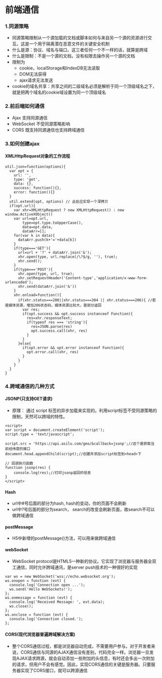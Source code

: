 # 前端通信
### 1.同源策略
 - 同源策略限制从一个源加载的文档或脚本如何与来自另一个源的资源进行交互。这是一个用于隔离潜在恶意文件的关键安全机制
 - 什么是源：协议、域名与端口。这三者任何一个不一样的话，就算是跨域
 - 什么是限制：不是一个源的文档，没有权限去操作另一个源的文档
 - 限制为
   - cookie，localStorage和IndexDB无法读取
   - DOM无法获得
   - ajax请求无法发送
- cookie的域名共享：共享之间的二级域名必须是解析于同一个顶级域名之下，就是把两个域名的cookie域设置为同一个顶级域名
### 2.前后端如何通信
   - Ajax 支持同源通信
   - WebSocket 不受同源策略影响
   - CORS 既支持同源通信也支持跨域通信
### 3.如何创建ajax 
#### XMLHttpRequest对象的工作流程
```
util.json=function(options){
  var opt = {
    url: '',
    type: 'get',
    data: {},
    success: function(){},
    error: function(){}
  }
  util.extend(opt, options) // 此处应实现一个深拷贝
  if(opt.url){
    var xhr=XMLHttpRequest ? new XMLHttpRequest() : new window.ActiveXObject()
    var url=opt.url,
        type=opt.type.toUpperCase(),
        data=opt.data,
        dataArr=[];
    for(var k in data){
      dataArr.push(k+'='+data[k])
    }
    if(type==='GET'){
      url=url + '?' + dataArr.join('&');
      xhr.open(type, url.replace(/\?$/g, ''), true);
      xhr.send();
    }
    if(type==='POST'){
      xhr.open(type, url, true);
      xhr.setRequestHeader('Content-type','application/x-www-form-urlencoded');
      xhr.send(dataArr.join('&'))
    }
    xhr.onload=function(){
      if(xhr.status===200||xhr.status===304 || xhr.status===206){ //若是媒体资源，增加206状态码，媒体资源比较大，是部分返回
        var res;
        if(opt.success && opt.success instanceof Function){
          res=xhr.responseText;
          if(typeof res === 'string'){
            res=JSON.parse(res)
            opt.success.call(xhr, res)
          }
        }
      }else{
        if(opt.error && opt.error instanceof Function){
          opt.error.call(xhr, res)
        }
      }
    }
  }
}
```
### 4.跨域通信的几种方式
#### JSONP(只支持GET请求)
   - 原理： 通过 script 标签的异步加载来实现的。利用script标签不受同源策略的限制，天然可以跨域的特性。
```
<script>
var script = document.createElement('script');
script.type = 'text/javascript';

script.src = 'https://api.asilu.com/geo/&callback=jsonp';//这个是获取当前经纬度的接口
document.head.appendChild(script);//创建并添加script标签到<head>下

// 回调执行函数
function jsonp(res) {
    console.log(res);//打印jsonp返回的信息
}
</script>
```
#### Hash
   - url中#号后面的部分为hash, hash的变动，你的页面不会刷新
   - url中?号后面的部分为search， search的改变会刷新页面，故search不可以做跨域通信
#### postMessage
   - H5中新增的postMessage()方法，可以用来做跨域通信
#### webSocket
   - WebSocket protocol是HTML5一种新的协议。它实现了浏览器与服务器全双工通信，同时允许跨域通讯，是server push技术的一种很好的实现
```
var ws = new WebSocket('wss://echo.websocket.org');
ws.onopen = function (evt) {
  console.log('Connection open ...');
  ws.send('Hello WebSockets!');
};
ws.onmessage = function (evt) {
  console.log('Received Message: ', evt.data);
  ws.close();
};
ws.onclose = function (evt) {
  console.log('Connection closed.');
};
```
#### CORS(现代浏览器普遍跨域解决方案)
   - 整个CORS通信过程，都是浏览器自动完成，不需要用户参与。对于开发者来说，CORS通信与同源的AJAX通信没有差别，代码完全一样。浏览器一旦发现AJAX请求跨源，就会自动添加一些附加的头信息，有时还会多出一次附加的请求，但用户不会有感觉。因此，实现CORS通信的关键是服务器。只要服务器实现了CORS接口，就可以跨源通信